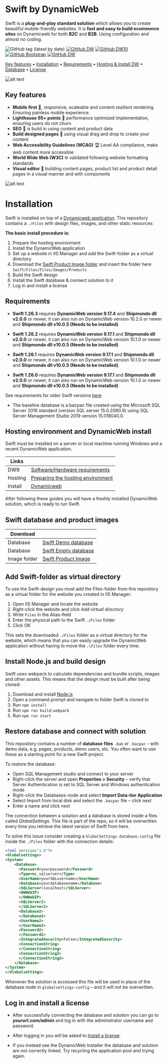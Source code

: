 
# Swift by DynamicWeb

Swift is a **plug-and-play standard solution** which allows you to create beautiful mobile-friendly  websites. It is **fast and easy to build ecommerce sites** on Dynamicweb for both **B2C** and **B2B**. Using configuration and almost no coding. 

![GitHub tag (latest by date)](https://img.shields.io/github/v/tag/dynamicweb/Swift?color=orange&label=Swift%20Release) [![GitHub DW](https://img.shields.io/badge/DynamicWeb9%20Release-v9.17.1-blue)](https://doc.dynamicweb.com/downloads/releases) [![GitHub DW10](https://img.shields.io/badge/DynamicWeb10%20Release-v10.1.0-darkblue)](https://doc.dynamicweb.dev/) [![GitHub Bootstrap](https://img.shields.io/badge/Bootstrap-v5.1.3-green)](https://getbootstrap.com/) [![GitHub DW](https://img.shields.io/badge/Swift-documentation-purple)](https://doc.dynamicweb.com/swift/setup-project) 

[Key features](#key-features) • [Installation](#installation) • [Requirements](#requirements) • [Hosting & Install DW](#hosting-environment-and-dynamicweb-install) • [Database](#swift-database-and-product-images) • [License](#log-in-and-install-a-license)

![alt text](https://doc.dynamicweb.com/Files/Images/Swift/swift-multidevices.png)

## Key features 

* **Mobile first** :iphone:, responsive, scaleable and content resilient rendering. Ensuring painless mobile experience.
* **Lighthouse 95+ points** :100: performance optimized implementation, ensuring users do not churn
* **SEO** :pencil:  is build in using content and product data
*  **Build designed pages** :art: using visual drag and drop to create your content
* **Web Accessibility Guidelines (WCAG)** :trophy: Level AA compliance, make web content more accessible
* **World Wide Web (W3C)** :globe_with_meridians: validated following website formatting standards
* **Visual editor** :rainbow: building content pages, product list and product detail pages in a visual manner and with components 

![alt text](http://doc.dynamicweb.com//Files/Images/Swift/VE-clothes.gif)

# Installation

Swift is installed on top of a [Dynamicweb application](https://doc.dynamicweb.com/get-started/introduction).
This repository contains a `./Files` with design files, images, and other static resources

**The basic install procedure is:**

1. Prepare the hosting environment
2. Install the DynamicWeb application
3. Set up a website in IIS Manager and add the Swift-folder as a virtual directory
4. Download the [Swift Product Image folder](https://doc.dynamicweb.com/Files/Files/Releases/Swift/Swift-v1.26.0/Swift_20240305_DemoProductImages.zip "Download Swift Product Image folder") and insert the folder here `Swift/Files/Files/Images/Products`
5. Build the Swift design
6. Install the Swift database & connect solution to it
7. Log in and install a license

## Requirements

* **Swift 1.26.3** requires **DynamicWeb version 9.17.4** and **Shipmondo dll v2.0.0** or newer, it can also run on DynamicWeb version 10.2.0 or newer and **Shipmondo dll v10.0.5 (Needs to be installed)**

* **Swift 1.26.2** requires **DynamicWeb version 9.17.1** and **Shipmondo dll v2.0.0** or newer, it can also run on DynamicWeb version 10.1.0 or newer and **Shipmondo dll v10.0.5 (Needs to be installed)**
* **Swift 1.26.1** requires **DynamicWeb version 9.17.1** and **Shipmondo dll v2.0.0** or newer, it can also run on DynamicWeb version 10.1.0 or newer and **Shipmondo dll v10.0.5 (Needs to be installed)**
* **Swift 1.26.0** requires **DynamicWeb version 9.17.1** and **Shipmondo dll v2.0.0** or newer, it can also run on DynamicWeb version 10.1.0 or newer  and **Shipmondo dll v10.0.5 (Needs to be installed)**

See requirements for older Swift versions [here](https://doc.dynamicweb.com/downloads/swift#sideNavTitle1-1)

* The baseline database is a bacpac file created using the Microsoft SQL Server 2016 standard (version SQL server 15.0.2080.9) using SQL Server Management Studio 2019 version 15.018040.0.


## Hosting environment and DynamicWeb install

Swift must be installed on a server or local machine running Windows and a recent DynamicWeb application.


| Links |      |
| ------ | ------ |
| DW9 | [Software/Hardware requirements ](https://doc.dynamicweb.com/get-started/introduction/requirements/requirements-dw9#2171) |
| Hosting | [Preparing the hosting environment](https://doc.dynamicweb.com/get-started/introduction/installation/hosting-environment "Preparing the hosting environment")|
| Install | [Dynamicweb](https://doc.dynamicweb.com/get-started/introduction/installation/installing-dynamicweb "Install Dynamicweb") |

After following these guides you will have a freshly installed DynamicWeb solution, which is ready to run Swift.

## Swift database and product images


| Download |      |
| ------ | ------ |
| Database | [Swift Demo database](https://doc.dynamicweb.com/downloads/swift#sideNavTitle1-1 "Download Swift database")|
| Database | [Swift Empty database](https://doc.dynamicweb.com/downloads/swift#sideNavTitle1-1 "Download Swift Empty database, with No Ecom data")|
| Image folder | [Swift Product Image](https://doc.dynamicweb.com/Files/Files/Releases/Swift/Swift-v1.26.0/Swift_20240305_DemoProductImages.zip "Download Swift Product Image folder") |


## Add Swift-folder as virtual directory

To use the Swift-design you must add the Files-folder from this repository as a virtual folder for the website you created in IIS Manager:

1. Open IIS Manager and locate the website
2. Right-click the website and click *Add virtual directory*
3. Write `Files` in the Alias-field
4. Enter the physical path to the Swift `./Files` folder
5. Click OK

This sets the downloaded `./Files` folder as a virtual directory for the website, which means that you can easily upgrade the DynamicWeb application without having to move the `.\Files` folder every time.

## Install Node.js and build design

Swift uses webpack to calculate dependencies and bundle scripts, images and other assets. This means that the design must be built after being cloned:

1. Download and install [Node.js](https://nodejs.org/en/)
2. Open a command prompt and navigate to folder Swift is cloned to
3. Run `npm install`
4. Run `npm run build:webpack`
5. Run `npm run start`

## Restore database and connect with solution

This repository contains a number of **database files**  `.bak` or `.bacpac` - with demo data, e.g. pages, products, demo users, etc.  You often want to use these as a starting point for a new Swift project.

To restore the database:

* Open SQL Management studio and connect to your server
* Right-click the server and open **Properties > Security** – verify that Server Authentication is set to SQL Server and Windows authentication mode
* Right-click the Databases-node and select **Import Data-tier Application**
* Select Import from local disk and select the `.bacpac` file – click next
* Enter a name and click next

The connection between a solution and a database is stored inside a files called *GlobalSettings*. This file is part of the repo, so it will be overwritten every time you retrieve the latest version of Swift from here.

To solve this issue consider creating a `GlobalSettings.database.config` file inside the `./Files` folder with the connection details:

```xml
<?xml version="1.0"?>
<Globalsettings>
<System>
    <Database>
      <Password>yourpassword</Password>
      <Type>ms_sqlserver</Type>
      <UserName>yourSQLusername</UserName>
      <Database>yourdatabasename</Database>
      <SQLServer>localhost</SQLServer>
      <DWWebIP>
      </DWWebIP>
      <SQLServer2>
      </SQLServer2>
      <Database2>
      </Database2>
      <UserName2>
      </UserName2>
      <Password2>
      </Password2>
      <IntegratedSecurity>False</IntegratedSecurity>
      <ConnectionString>
      </ConnectionString>
      <ConnectionString2>
      </ConnectionString2>
    </Database>
</System>
</Globalsettings>
```

Whenever the solution is accessed this file will be used in place of the database node in `globalsettings-config` – and it will not be overwritten.

## Log in and install a license

* After successfully connecting the database and solution you can go to ***yoururl.com/admin*** and log in with the administrator username and password.

* After logging in you will be asked to [Install a license](https://doc.dynamicweb.com/get-started/introduction/installation/installing-a-license "Install a license").  

* If you instead see the DynamicWeb Installer the database and solution are not correctly linked. Try recycling the application pool and trying again.
